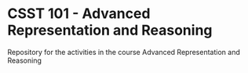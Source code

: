 # CSST 101 - Advanced Representation and Reasoning

Repository for the activities in the course Advanced Representation and Reasoning
